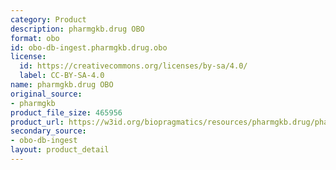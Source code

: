 ```yaml
---
category: Product
description: pharmgkb.drug OBO
format: obo
id: obo-db-ingest.pharmgkb.drug.obo
license:
  id: https://creativecommons.org/licenses/by-sa/4.0/
  label: CC-BY-SA-4.0
name: pharmgkb.drug OBO
original_source:
- pharmgkb
product_file_size: 465956
product_url: https://w3id.org/biopragmatics/resources/pharmgkb.drug/pharmgkb.drug.obo
secondary_source:
- obo-db-ingest
layout: product_detail
---
```

